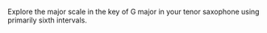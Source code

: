 Explore the major scale in the key of G major in your tenor saxophone using primarily sixth intervals.